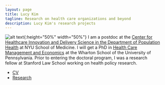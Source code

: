 ```yaml
---
layout: page
title: Lucy Kim
tagline: Research on health care organizations and beyond
description: Lucy Kim's research projects
---
```


![alt text](http://lucy-kim.github.io/profile_mar2016.jpg){:height="50%" width="50%"}
I am a postdoc at the [Center for Healthcare Innovation and Delivery Science in the Department of Population Health](https://med.nyu.edu/chids/home) at NYU School of Medicine. I will get a PhD in [Health Care Management and Economics](https://hcmg.wharton.upenn.edu/) at the Wharton School of the University of Pennsylvania. Prior to entering the doctoral program, I was a research fellow at Stanford Law School working on health policy research.

- [CV](https://www.dropbox.com/s/zk7ezft9euff3pp/Kim-cv.pdf?dl=0)
- [Research](pages/research.html)
